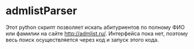 # admlistParser
Этот python скрипт позволяет искать абитуриентов по полному ФИО или фамилии на сайте http://admlist.ru/.
Интерфейса пока нет, поэтому весь поиск осуществляется через код и запуск этого кода. 

